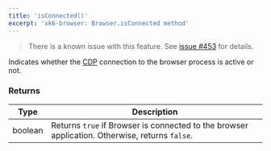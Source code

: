 ```yaml
---
title: 'isConnected()'
excerpt: 'xk6-browser: Browser.isConnected method'
---
```


<Blockquote mod="warning">
<p>
    There is a known issue with this feature. See <a href="https://github.com/grafana/xk6-browser/issues/453">issue #453</a> for details.
</p>
</Blockquote>

Indicates whether the [CDP](https://chromedevtools.github.io/devtools-protocol/) connection to the browser process is active or not.

### Returns

| Type    | Description                                                                                    |
| ------- | ---------------------------------------------------------------------------------------------- |
| boolean | Returns `true` if Browser is connected to the browser application. Otherwise, returns `false`. |
